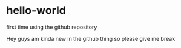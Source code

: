 # hello-world
first time using the github repository

Hey guys am kinda new in the github thing so please give me break
